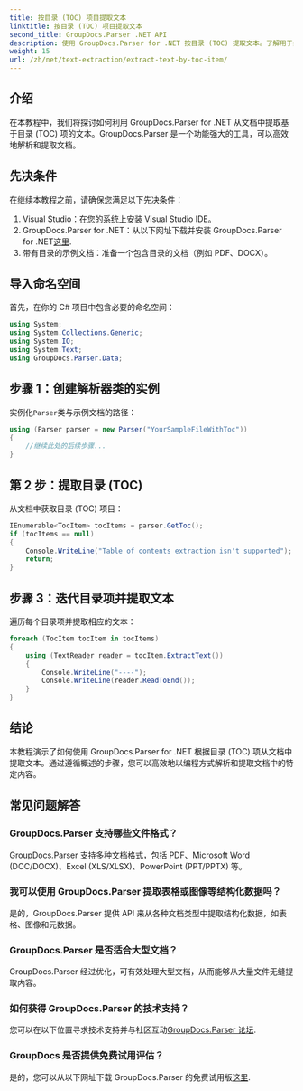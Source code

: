 ```yaml
---
title: 按目录 (TOC) 项目提取文本
linktitle: 按目录 (TOC) 项目提取文本
second_title: GroupDocs.Parser .NET API
description: 使用 GroupDocs.Parser for .NET 按目录 (TOC) 提取文本。了解用于结构化数据提取的高效文档解析技术。
weight: 15
url: /zh/net/text-extraction/extract-text-by-toc-item/
---
```

## 介绍
在本教程中，我们将探讨如何利用 GroupDocs.Parser for .NET 从文档中提取基于目录 (TOC) 项的文本。GroupDocs.Parser 是一个功能强大的工具，可以高效地解析和提取文档。
## 先决条件
在继续本教程之前，请确保您满足以下先决条件：
1. Visual Studio：在您的系统上安装 Visual Studio IDE。
2.  GroupDocs.Parser for .NET：从以下网址下载并安装 GroupDocs.Parser for .NET[这里](https://releases.groupdocs.com/parser/net/).
3. 带有目录的示例文档：准备一个包含目录的文档（例如 PDF、DOCX）。

## 导入命名空间
首先，在你的 C# 项目中包含必要的命名空间：
```csharp
using System;
using System.Collections.Generic;
using System.IO;
using System.Text;
using GroupDocs.Parser.Data;
```
## 步骤 1：创建解析器类的实例
实例化`Parser`类与示例文档的路径：
```csharp
using (Parser parser = new Parser("YourSampleFileWithToc"))
{
    //继续此处的后续步骤...
}
```
## 第 2 步：提取目录 (TOC)
从文档中获取目录 (TOC) 项目：
```csharp
IEnumerable<TocItem> tocItems = parser.GetToc();
if (tocItems == null)
{
    Console.WriteLine("Table of contents extraction isn't supported");
    return;
}
```
## 步骤 3：迭代目录项并提取文本
遍历每个目录项并提取相应的文本：
```csharp
foreach (TocItem tocItem in tocItems)
{
    using (TextReader reader = tocItem.ExtractText())
    {
        Console.WriteLine("----");
        Console.WriteLine(reader.ReadToEnd());
    }
}
```

## 结论
本教程演示了如何使用 GroupDocs.Parser for .NET 根据目录 (TOC) 项从文档中提取文本。通过遵循概述的步骤，您可以高效地以编程方式解析和提取文档中的特定内容。

## 常见问题解答
### GroupDocs.Parser 支持哪些文件格式？
GroupDocs.Parser 支持多种文档格式，包括 PDF、Microsoft Word (DOC/DOCX)、Excel (XLS/XLSX)、PowerPoint (PPT/PPTX) 等。
### 我可以使用 GroupDocs.Parser 提取表格或图像等结构化数据吗？
是的，GroupDocs.Parser 提供 API 来从各种文档类型中提取结构化数据，如表格、图像和元数据。
### GroupDocs.Parser 是否适合大型文档？
GroupDocs.Parser 经过优化，可有效处理大型文档，从而能够从大量文件无缝提取内容。
### 如何获得 GroupDocs.Parser 的技术支持？
您可以在以下位置寻求技术支持并与社区互动[GroupDocs.Parser 论坛](https://forum.groupdocs.com/c/parser/17).
### GroupDocs 是否提供免费试用评估？
是的，您可以从以下网址下载 GroupDocs.Parser 的免费试用版[这里](https://releases.groupdocs.com/).